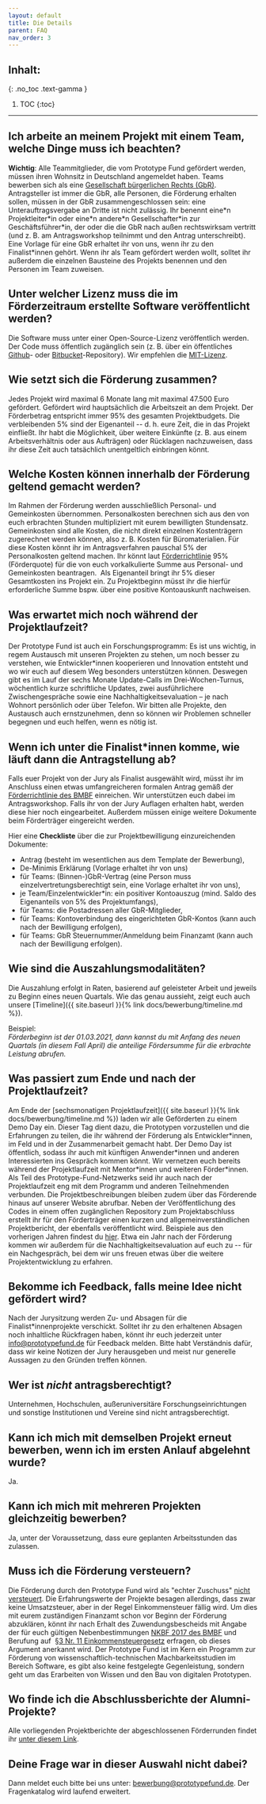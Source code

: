 ```yaml
---
layout: default
title: Die Details
parent: FAQ
nav_order: 3
---
```


## Inhalt:
{: .no_toc .text-gamma }

1. TOC
{:toc}

---

## Ich arbeite an meinem Projekt mit einem Team, welche Dinge muss ich beachten?

**Wichtig**: Alle Teammitglieder, die vom Prototype Fund gefördert werden, müssen ihren Wohnsitz in Deutschland angemeldet haben. Teams bewerben sich als eine [Gesellschaft bürgerlichen Rechts (GbR)](https://de.wikipedia.org/wiki/Gesellschaft_b%C3%BCrgerlichen_Rechts_%28Deutschland%29). Antragsteller ist immer die GbR, alle Personen, die Förderung erhalten sollen, müssen in der GbR zusammengeschlossen sein: eine Unterauftragsvergabe an Dritte ist nicht zulässig. Ihr benennt eine\*n Projektleiter\*in oder eine\*n andere\*n Gesellschafter\*in zur Geschäftsführer\*in, der oder die die GbR nach außen rechtswirksam vertritt (und z. B. am Antragsworkshop teilnimmt und den Antrag unterschreibt). Eine Vorlage für eine GbR erhaltet ihr von uns, wenn ihr zu den Finalist\*innen gehört. Wenn ihr als Team gefördert werden wollt, solltet ihr außerdem die einzelnen Bausteine des Projekts benennen und den Personen im Team zuweisen.

## Unter welcher Lizenz muss die im Förderzeitraum erstellte Software veröffentlicht werden?

Die Software muss unter einer Open-Source-Lizenz veröffentlich werden. Der Code muss öffentlich zugänglich sein (z. B. über ein öffentliches [Github](https://github.com/)- oder [Bitbucket](https://bitbucket.org/)-Repository). Wir empfehlen die [MIT-Lizenz](https://opensource.org/licenses/MIT).

## Wie setzt sich die Förderung zusammen?

Jedes Projekt wird maximal 6 Monate lang mit maximal 47.500 Euro gefördert. Gefördert wird hauptsächlich die Arbeitszeit an dem Projekt. Der Förderbetrag entspricht immer 95% des gesamten Projektbudgets. Die verbleibenden 5% sind der Eigenanteil -- d. h. eure Zeit, die in das Projekt einfließt. Ihr habt die Möglichkeit, über weitere Einkünfte (z. B. aus einem Arbeitsverhältnis oder aus Aufträgen) oder Rücklagen nachzuweisen, dass ihr diese Zeit auch tatsächlich unentgeltlich einbringen könnt.

## Welche Kosten können innerhalb der Förderung geltend gemacht werden?

Im Rahmen der Förderung werden ausschließlich Personal- und Gemeinkosten übernommen. Personalkosten berechnen sich aus den von euch erbrachten Stunden multipliziert mit eurem bewilligten Stundensatz. Gemeinkosten sind alle Kosten, die nicht direkt einzelnen Kostenträgern zugerechnet werden können, also z. B. Kosten für Büromaterialien. Für diese Kosten könnt ihr im Antragsverfahren pauschal 5% der Personalkosten geltend machen. Ihr könnt laut [Förderrichtlinie](https://www.bmbf.de/foerderungen/bekanntmachung-1395.html) 95% (Förderquote) für die von euch vorkalkulierte Summe aus Personal- und Gemeinkosten beantragen.  Als Eigenanteil bringt ihr 5% dieser Gesamtkosten ins Projekt ein. Zu Projektbeginn müsst ihr die hierfür erforderliche Summe bspw. über eine positive Kontoauskunft nachweisen.

## Was erwartet mich noch während der Projektlaufzeit?

Der Prototype Fund ist auch ein Forschungsprogramm: Es ist uns wichtig, in regem Austausch mit unseren Projekten zu stehen, um noch besser zu verstehen, wie Entwickler\*innen kooperieren und Innovation entsteht und wo wir euch auf diesem Weg besonders unterstützen können. Deswegen gibt es im Lauf der sechs Monate Update-Calls im Drei-Wochen-Turnus, wöchentlich kurze schriftliche Updates, zwei ausführlichere Zwischengespräche sowie eine Nachhaltigkeitsevaluation – je nach Wohnort persönlich oder über Telefon. Wir bitten alle Projekte, den Austausch auch ernstzunehmen, denn so können wir Problemen schneller begegnen und euch helfen, wenn es nötig ist.

## Wenn ich unter die Finalist\*innen komme, wie läuft dann die Antragstellung ab?

Falls euer Projekt von der Jury als Finalist ausgewählt wird, müsst ihr im Anschluss einen etwas umfangreicheren formalen Antrag gemäß der [Förderrichtlinie des BMBF](https://www.bmbf.de/foerderungen/bekanntmachung-1225.html) einreichen. Wir unterstützen euch dabei im Antragsworkshop. Falls ihr von der Jury Auflagen erhalten habt, werden diese hier noch eingearbeitet. Außerdem müssen einige weitere Dokumente beim Förderträger eingereicht werden.

Hier eine **Checkliste** über die zur Projektbewilligung einzureichenden Dokumente:

- Antrag (besteht im wesentlichen aus dem Template der Bewerbung),
- De-Minimis Erklärung (Vorlage erhaltet ihr von uns)
- für Teams: (Binnen-)GbR-Vertrag (eine Person muss einzelvertretungsberechtigt sein, eine Vorlage erhaltet ihr von uns),
- je Team/Einzelentwickler\*in: ein positiver Kontoauszug (mind. Saldo des Eigenanteils von 5% des Projektumfangs),
- für Teams: die Postadressen aller GbR-Mitglieder,
- für Teams: Kontoverbindung des eingerichteten GbR-Kontos (kann auch nach der Bewilligung erfolgen),
- für Teams: GbR Steuernummer/Anmeldung beim Finanzamt (kann auch nach der Bewilligung erfolgen).

## Wie sind die Auszahlungsmodalitäten?

Die Auszahlung erfolgt in Raten, basierend auf geleisteter Arbeit und jeweils zu Beginn eines neuen Quartals. Wie das genau aussieht, zeigt euch auch unsere [Timeline]({{ site.baseurl }}{% link docs/bewerbung/timeline.md %}).

Beispiel:\
_Förderbeginn ist der 01.03.2021, dann kannst du mit Anfang des neuen Quartals (in diesem Fall April) die anteilige Fördersumme für die erbrachte Leistung abrufen._

## Was passiert zum Ende und nach der Projektlaufzeit?

Am Ende der [sechsmonatigen Projektlaufzeit]({{ site.baseurl }}{% link docs/bewerbung/timeline.md %}) laden wir alle Geförderten zu einem Demo Day ein. Dieser Tag dient dazu, die Prototypen vorzustellen und die Erfahrungen zu teilen, die ihr während der Förderung als Entwickler\*innen, im Feld und in der Zusammenarbeit gemacht habt. Der Demo Day ist öffentlich, sodass ihr auch mit künftigen Anwender\*innen und anderen Interessierten ins Gespräch kommen könnt. Wir vernetzen euch bereits während der Projektlaufzeit mit Mentor\*innen und weiteren Förder\*innen. Als Teil des Prototype-Fund-Netzwerks seid ihr auch nach der Projektlaufzeit eng mit dem Programm und anderen Teilnehmenden verbunden. Die Projektbeschreibungen bleiben zudem über das Förderende hinaus auf unserer Website abrufbar. Neben der Veröffentlichung des Codes in einem offen zugänglichen Repository zum Projektabschluss erstellt ihr für den Förderträger einen kurzen und allgemeinverständlichen Projektbericht, der ebenfalls veröffentlicht wird. Beispiele aus den vorherigen Jahren findest du [hier](https://www.tib.eu/de/suchen/?tx_tibsearch_search%5Bquery%5D=Software-Sprint&tx_tibsearch_search%5Bcnt%5D=20&tx_tibsearch_search%5Bpg%5D=1&tx_tibsearch_search%5BDlicenseModel%5D%5B0%5D=oa). Etwa ein Jahr nach der Förderung kommen wir außerdem für die Nachhaltigkeitsevaluation auf euch zu -- für ein Nachgespräch, bei dem wir uns freuen etwas über die weitere Projektentwicklung zu erfahren.

## Bekomme ich Feedback, falls meine Idee nicht gefördert wird?

Nach der Jurysitzung werden Zu- und Absagen für die Finalist\*innenprojekte verschickt. Solltet ihr zu den erhaltenen Absagen noch inhaltliche Rückfragen haben, könnt ihr euch jederzeit unter <info@prototypefund.de> für Feedback melden. Bitte habt Verständnis dafür, dass wir keine Notizen der Jury herausgeben und meist nur generelle Aussagen zu den Gründen treffen können.

## Wer ist _nicht_ antragsberechtigt?

Unternehmen, Hochschulen, außeruniversitäre Forschungseinrichtungen und sonstige Institutionen und Vereine sind nicht antragsberechtigt.

## Kann ich mich mit demselben Projekt erneut bewerben, wenn ich im ersten Anlauf abgelehnt wurde?

Ja.

## Kann ich mich mit mehreren Projekten gleichzeitig bewerben?

Ja, unter der Voraussetzung, dass eure geplanten Arbeitsstunden das zulassen.

## Muss ich die Förderung versteuern?

Die Förderung durch den Prototype Fund wird als "echter Zuschuss" [nicht versteuert](https://www.haufe.de/finance/finance-office-professional/zuwendungen-aus-oeffentlichen-kassen-zur-projektfoerderung_idesk_PI11525_HI1580562.html). Die Erfahrungswerte der Projekte besagen allerdings, dass zwar keine Umsatzsteuer, aber in der Regel Einkommensteuer fällig wird. Um dies mit eurem zuständigen Finanzamt schon vor Beginn der Förderung abzuklären, könnt ihr nach Erhalt des Zuwendungsbescheids mit Angabe der für euch gültigen Nebenbestimmungen [NKBF 2017 des BMBF](https://www.bmbf.de/foerderungen/bekanntmachung-1429.html) und Berufung auf  [§3 Nr. 11 Einkommensteuergesetz](https://www.gesetze-im-internet.de/estg/__3.html) erfragen, ob dieses Argument anerkannt wird. Der Prototype Fund ist im Kern ein Programm zur Förderung von wissenschaftlich-technischen Machbarkeitsstudien im Bereich Software, es gibt also keine festgelegte Gegenleistung, sondern geht um das Erarbeiten von Wissen und den Bau von digitalen Prototypen.

## Wo finde ich die Abschlussberichte der Alumni-Projekte?

Alle vorliegenden Projektberichte der abgeschlossenen Förderrunden findet ihr [unter diesem Link](https://www.tib.eu/de/suchen/?tx_tibsearch_search%5Bquery%5D=Software-Sprint&tx_tibsearch_search%5Bcnt%5D=20&tx_tibsearch_search%5Bpg%5D=1&tx_tibsearch_search%5BDlicenseModel%5D%5B0%5D=oa).

## Deine Frage war in dieser Auswahl nicht dabei?

Dann meldet euch bitte bei uns unter: <bewerbung@prototypefund.de>. Der Fragenkatalog wird laufend erweitert.

